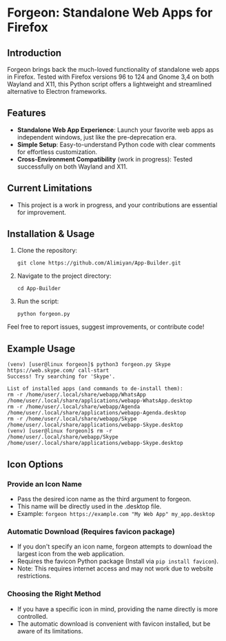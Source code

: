 
# Forgeon: Standalone Web Apps for Firefox

## Introduction

Forgeon brings back the much-loved functionality of standalone web apps in Firefox. Tested with Firefox versions 96 to 124 and Gnome 3,4 on both Wayland and X11, this Python script offers a lightweight and streamlined alternative to Electron frameworks. 

## Features

- **Standalone Web App Experience**: Launch your favorite web apps as independent windows, just like the pre-deprecation era.
- **Simple Setup**: Easy-to-understand Python code with clear comments for effortless customization.
- **Cross-Environment Compatibility** (work in progress): Tested successfully on both Wayland and X11.

## Current Limitations

- This project is a work in progress, and your contributions are essential for improvement.

## Installation & Usage

1. Clone the repository:
   ```
   git clone https://github.com/Alimiyan/App-Builder.git
   ```
2. Navigate to the project directory:
   ```
   cd App-Builder
   ```
3. Run the script:
   ```
   python forgeon.py
   ```

Feel free to report issues, suggest improvements, or contribute code!

## Example Usage

```
(venv) [user@linux forgeon]$ python3 forgeon.py Skype https://web.skype.com/ call-start
Success! Try searching for 'Skype'.

List of installed apps (and commands to de-install them):
rm -r /home/user/.local/share/webapp/WhatsApp /home/user/.local/share/applications/webapp-WhatsApp.desktop
rm -r /home/user/.local/share/webapp/Agenda /home/user/.local/share/applications/webapp-Agenda.desktop
rm -r /home/user/.local/share/webapp/Skype /home/user/.local/share/applications/webapp-Skype.desktop
(venv) [user@linux forgeon]$ rm -r /home/user/.local/share/webapp/Skype /home/user/.local/share/applications/webapp-Skype.desktop
```

## Icon Options

### Provide an Icon Name

- Pass the desired icon name as the third argument to forgeon.
- This name will be directly used in the .desktop file.
- Example: `forgeon https://example.com "My Web App" my_app.desktop`

### Automatic Download (Requires favicon package)

- If you don't specify an icon name, forgeon attempts to download the largest icon from the web application.
- Requires the favicon Python package (Install via `pip install favicon`).
- Note: This requires internet access and may not work due to website restrictions.

### Choosing the Right Method

- If you have a specific icon in mind, providing the name directly is more controlled.
- The automatic download is convenient with favicon installed, but be aware of its limitations.
